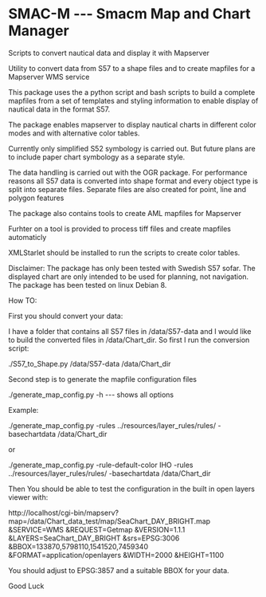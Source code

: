# SMAC-M   --- Smacm Map and Chart Manager

Scripts to convert nautical data and display it with Mapserver

Utility to convert data from S57 to a shape files and to 
create mapfiles for a Mapserver WMS service

This package uses the a python script and bash scripts to build a
complete mapfiles from a set of templates and styling information to enable display of nautical data in the format S57.
 
The package enables mapserver to display nautical charts in different color modes and with alternative color tables.
 
Currently only simplified S52 symbology is carried out. But future plans are to include paper chart symbology as a separate style.
 
The data handling is carried out with the OGR package.  For performance reasons all S57 data is converted into shape format and every object type is split into separate files. Separate files are also created for point, line and polygon features

The package also contains tools to create AML mapfiles for Mapserver

Furhter on a tool is provided to process tiff files and create mapfiles automaticly

XMLStarlet should be installed to run the scripts to create color tables.

Disclaimer: The package has only been tested with Swedish S57 sofar.
The displayed chart are only intended to be used for planning, not navigation.
The package has been tested on linux Debian 8.

How TO:

First you should convert your data:

I have a folder that contains all S57 files in /data/S57-data
and I would like to build the converted files in /data/Chart_dir. 
So first I run the conversion script:

./S57_to_Shape.py /data/S57-data /data/Chart_dir

Second step is to generate the mapfile configuration files

./generate_map_config.py -h   ---  shows all options

Example:

./generate_map_config.py -rules ../resources/layer_rules/rules/ -basechartdata /data/Chart_dir

or 

./generate_map_config.py  -rule-default-color IHO -rules ../resources/layer_rules/rules/ -basechartdata /data/Chart_dir

Then You should be able to test the configuration in the built in open layers viewer with:

http://localhost/cgi-bin/mapserv?map=/data/Chart_data_test/map/SeaChart_DAY_BRIGHT.map
&SERVICE=WMS
&REQUEST=Getmap
&VERSION=1.1.1
&LAYERS=SeaChart_DAY_BRIGHT
&srs=EPSG:3006
&BBOX=133870,5798110,1541520,7459340
&FORMAT=application/openlayers
&WIDTH=2000
&HEIGHT=1100

You should adjust to EPSG:3857 and a suitable BBOX for your data.

Good Luck

